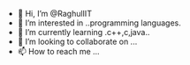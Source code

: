 - 👋 Hi, I’m @RaghulIIT
- 👀 I’m interested in ..programming languages.
- 🌱 I’m currently learning .c++,c,java..
- 💞️ I’m looking to collaborate on ...
- 📫 How to reach me ...

<!---
RaghulIIT/RaghulIIT is a ✨ special ✨ repository because its `README.md` (this file) appears on your GitHub profile.
You can click the Preview link to take a look at your changes.
--->
